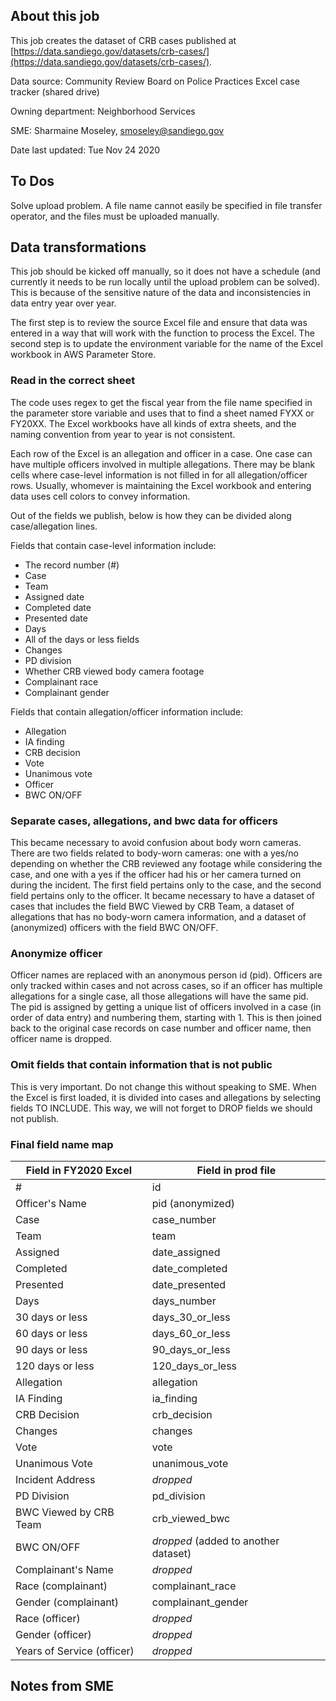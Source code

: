 ## About this job

This job creates the dataset of CRB cases published at [https://data.sandiego.gov/datasets/crb-cases/](https://data.sandiego.gov/datasets/crb-cases/).

Data source: Community Review Board on Police Practices Excel case tracker (shared drive)

Owning department: Neighborhood Services

SME: Sharmaine Moseley, smoseley@sandiego.gov

Date last updated: Tue Nov 24 2020

## To Dos

Solve upload problem. A file name cannot easily be specified in file transfer operator, and the files must be uploaded manually.

## Data transformations

This job should be kicked off manually, so it does not have a schedule (and currently it needs to be run locally until the upload problem can be solved). This is because of the sensitive nature of the data and inconsistencies in data entry year over year.

The first step is to review the source Excel file and ensure that data was entered in a way that will work with the function to process the Excel. The second step is to update the environment variable for the name of the Excel workbook in AWS Parameter Store.

### Read in the correct sheet

The code uses regex to get the fiscal year from the file name specified in the parameter store variable and uses that to find a sheet named FYXX or FY20XX. The Excel workbooks have all kinds of extra sheets, and the naming convention from year to year is not consistent.

Each row of the Excel is an allegation and officer in a case. One case can have multiple officers involved in multiple allegations. There may be blank cells where case-level information is not filled in for all allegation/officer rows. Usually, whomever is maintaining the Excel workbook and entering data uses cell colors to convey information.

Out of the fields we publish, below is how they can be divided along case/allegation lines.

Fields that contain case-level information include:

- The record number (#)
- Case
- Team
- Assigned date
- Completed date
- Presented date
- Days
- All of the days or less fields
- Changes
- PD division
- Whether CRB viewed body camera footage
- Complainant race
- Complainant gender

Fields that contain allegation/officer information include:

- Allegation
- IA finding
- CRB decision
- Vote
- Unanimous vote
- Officer
- BWC ON/OFF

### Separate cases, allegations, and bwc data for officers

This became necessary to avoid confusion about body worn cameras. There are two fields related to body-worn cameras: one with a yes/no depending on whether the CRB reviewed any footage while considering the case, and one with a yes if the officer had his or her camera turned on during the incident. The first field pertains only to the case, and the second field pertains only to the officer. It became necessary to have a dataset of cases that includes the field BWC Viewed by CRB Team, a dataset of allegations that has no body-worn camera information, and a dataset of (anonymized) officers with the field BWC ON/OFF.

### Anonymize officer

Officer names are replaced with an anonymous person id (pid). Officers are only tracked within cases and not across cases, so if an officer has multiple allegations for a single case, all those allegations will have the same pid. The pid is assigned by getting a unique list of officers involved in a case (in order of data entry) and numbering them, starting with 1. This is then joined back to the original case records on case number and officer name, then officer name is dropped.

### Omit fields that contain information that is not public

This is very important. Do not change this without speaking to SME. When the Excel is first loaded, it is divided into cases and allegations by selecting fields TO INCLUDE. This way, we will not forget to DROP fields we should not publish.

### Final field name map

| Field in FY2020 Excel      | Field in prod file                   |
|----------------------------|--------------------------------------|
| #                          | id                                   |
| Officer's Name             | pid (anonymized)                     |
| Case                       | case_number                          |
| Team                       | team                                 |
| Assigned                   | date_assigned                        |
| Completed                  | date_completed                       |
| Presented                  | date_presented                       |
| Days                       | days_number                          |
| 30 days or less            | days_30_or_less                      |
| 60 days or less            | days_60_or_less                      |
| 90 days or less            | 90_days_or_less                      |
| 120 days or less           | 120_days_or_less                     |
| Allegation                 | allegation                           |
| IA Finding                 | ia_finding                           |
| CRB Decision               | crb_decision                         |
| Changes                    | changes                              |
| Vote                       | vote                                 |
| Unanimous Vote             | unanimous_vote                       |
| Incident Address           | *dropped*                            |
| PD Division                | pd_division                          |
| BWC Viewed by CRB Team     | crb_viewed_bwc                       |
| BWC ON/OFF                 | *dropped* (added to another dataset) |
| Complainant's Name         | *dropped*                            |
| Race (complainant)         | complainant_race                     |
| Gender (complainant)       | complainant_gender                   |
| Race (officer)             | *dropped*                            |
| Gender (officer)           | *dropped*                            |
| Years of Service (officer) | *dropped*                            |

## Notes from SME


